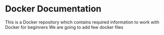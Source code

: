 # Docker Documentation

This is a Docker repository which contains required information to work with Docker for beginners 
We are going to add few docker files 
